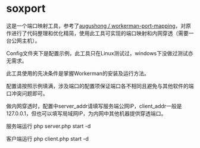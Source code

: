 ﻿# soxport

这是一个端口映射工具，参考了[augushong / workerman-port-mapping](https://gitee.com/augushong/workerman-port-mapping)，对原作进行了代码整理和优化精简，使用此工具可实现的端口映射和内网穿透（需要一台公网主机）。

Config文件夹下是配置示例，此工具只在Linux测试过，windows下没做过测试亦无需求。

此工具使用的先决条件是掌握Workerman的安装及运行方法。

配置请按照示例填满，涉及端口的配置项保证端口各不相同且避免与其他软件的端口冲突问题即可。

做内网穿透时，配置中server_addr请填写服务端公网IP，client_addr一般是127.0.0.1，但也可以填写局域网IP，为内网中其他机器提供穿透端口。

服务端运行 php server.php start -d

客户端运行 php client.php start -d
